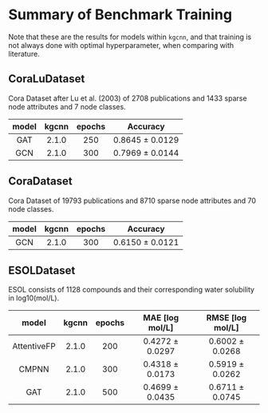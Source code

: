 # Summary of Benchmark Training

Note that these are the results for models within `kgcnn`, and that training is not always done with optimal hyperparameter, when comparing with literature.

## CoraLuDataset

Cora Dataset after Lu et al. (2003) of 2708 publications and 1433 sparse node attributes and 7 node classes.

| model | kgcnn | epochs | Accuracy | 
| :---: | :---: | :---: | :---: | 
| GAT | 2.1.0 | 250 | 0.8645 &pm; 0.0129  | 
| GCN | 2.1.0 | 300 | 0.7969 &pm; 0.0144  | 

## CoraDataset

Cora Dataset of 19793 publications and 8710 sparse node attributes and 70 node classes.

| model | kgcnn | epochs | Accuracy | 
| :---: | :---: | :---: | :---: | 
| GCN | 2.1.0 | 300 | 0.6150 &pm; 0.0121  | 

## ESOLDataset

ESOL consists of 1128 compounds and their corresponding water solubility in log10(mol/L).

| model | kgcnn | epochs | MAE [log mol/L] | RMSE [log mol/L] | 
| :---: | :---: | :---: | :---: | :---: | 
| AttentiveFP | 2.1.0 | 200 | 0.4272 &pm; 0.0297  | 0.6002 &pm; 0.0268  | 
| CMPNN | 2.1.0 | 300 | 0.4318 &pm; 0.0173  | 0.5919 &pm; 0.0262  | 
| GAT | 2.1.0 | 500 | 0.4699 &pm; 0.0435  | 0.6711 &pm; 0.0745  | 

